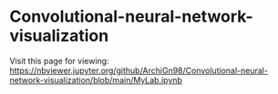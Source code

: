 # Convolutional-neural-network-visualization

Visit this page for viewing:
https://nbviewer.jupyter.org/github/ArchiGn98/Convolutional-neural-network-visualization/blob/main/MyLab.ipynb
